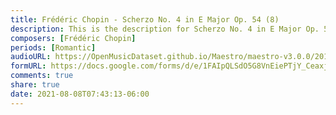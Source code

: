 ```yaml
---
title: Frédéric Chopin - Scherzo No. 4 in E Major Op. 54 (8)
description: This is the description for Scherzo No. 4 in E Major Op. 54 by Frédéric Chopin
composers: [Frédéric Chopin]
periods: [Romantic]
audioURL: https://OpenMusicDataset.github.io/Maestro/maestro-v3.0.0/2017/MIDI-Unprocessed_041_PIANO041_MID--AUDIO-split_07-06-17_Piano-e_1-01_wav--4.midi
formURL: https://docs.google.com/forms/d/e/1FAIpQLSdO5G8VnEiePTjY_CeaxjQGBWqszmNXwxM6xsVZ1X4V1MmiTg/viewform
comments: true
share: true
date: 2021-08-08T07:43:13-06:00
---
```

